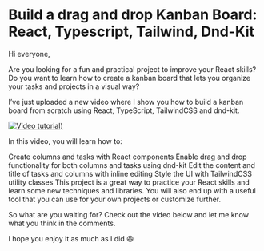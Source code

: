 # Build a drag and drop Kanban Board: React, Typescript, Tailwind, Dnd-Kit

Hi everyone,

Are you looking for a fun and practical project to improve your React skills? Do you want to learn how to create a kanban board that lets you organize your tasks and projects in a visual way?

I’ve just uploaded a new video where I show you how to build a kanban board from scratch using React, TypeScript, TailwindCSS and dnd-kit.

[![Video tutorial]([https://github.com/Kliton/react-kanban-board-dnd-kit-tutorial-yt/assets/10452377/95ffc56f-a6ef-4df8-ab19-4e69f5ad4f3d))]([https://www.youtube.com/watch?v=YOUTUBE_VIDEO_ID_HERE](https://youtu.be/RG-3R6Pu_Ik))

In this video, you will learn how to:

Create columns and tasks with React components
Enable drag and drop functionality for both columns and tasks using dnd-kit
Edit the content and title of tasks and columns with inline editing
Style the UI with TailwindCSS utility classes
This project is a great way to practice your React skills and learn some new techniques and libraries. You will also end up with a useful tool that you can use for your own projects or customize further.

So what are you waiting for? Check out the video below and let me know what you think in the comments.

I hope you enjoy it as much as I did 😃

